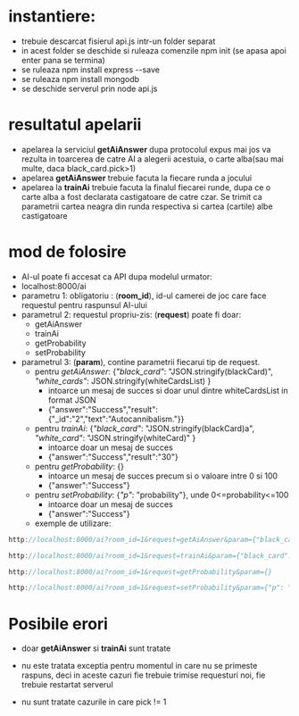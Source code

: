# instantiere:
  - trebuie descarcat fisierul api.js intr-un folder separat
  - in acest folder se deschide si ruleaza comenzile npm init (se apasa apoi enter pana se termina)
  - se ruleaza npm install express --save
  - se ruleaza npm install mongodb
  - se deschide serverul prin node api.js
# resultatul apelarii
  - apelarea la serviciul **getAiAnswer** dupa protocolul expus mai jos va rezulta in toarcerea de catre AI a alegerii acestuia, o carte alba(sau mai multe, daca black_card.pick>1)
  - apelarea **getAiAnswer** trebuie facuta la fiecare runda a jocului
  - apelarea la **trainAi** trebuie facuta la finalul fiecarei runde, dupa ce o carte alba a fost declarata castigatoare de catre czar. Se trimit ca parametrii cartea neagra din runda respectiva si cartea (cartile) albe castigatoare
# mod de folosire
  - AI-ul poate fi accesat ca API dupa modelul urmator: 
  - localhost:8000/ai
  - parametru 1: obligatoriu : (**room_id**), id-ul camerei de joc care face requestul pentru raspunsul AI-ului
  - parametrul 2: requestul propriu-zis: (**request**) poate fi doar:
    - getAiAnswer
    - trainAi
    - getProbability
    - setProbability
  - parametrul 3: (**param**), contine parametrii fiecarui tip de request.
    - pentru *getAiAnswer*: {*"black_card"*: "JSON.stringify(blackCard)", *"white_cards"*: JSON.stringify(whiteCardsList) }
      - intoarce un mesaj de succes si doar unul dintre whiteCardsList in format JSON
      - {"answer":"Success","result":{"_id":"2","text":"Autocannibalism."}}
    - pentru *trainAi*: {*"black_card"*: "JSON.stringify(blackCard)a", *"white_card"*: "JSON.stringify(whiteCard)" }
      - intoarce doar un mesaj de succes
      - {"answer":"Success","result":"30"}
    - pentru *getProbability*: {}
      - intoarce un mesaj de succes precum si o valoare intre 0 si 100
      - {"answer":"Success"}
    - pentru *setProbability*: {*"p"*: "probability"}, unde 0<=probability<=100
      - intoarce doar un mesaj de succes
      - {"answer":"Success"}
    - exemple de utilizare: 




```javascript
http://localhost:8000/ai?room_id=1&request=getAiAnswer&param={"black_card": { "_id": "1", "text": "I got 99 problems but  ain't one.", "pick": "1" },  "white_cards": [{ "_id": "1", "text":  "Man meat."},  { "_id": "2", "text": "Autocannibalism."}] }
```

```javascript
http://localhost:8000/ai?room_id=1&request=trainAi&param={"black_card": { "_id": "1", "text": "I got 99 problems but  ain't one.", "pick": "1" }, "white_card": { "_id": "1", "text":  "Man meat."}}
```

```javascript
http://localhost:8000/ai?room_id=1&request=getProbability&param={}
```

```javascript
http://localhost:8000/ai?room_id=1&request=setProbability&param={"p": "30"}
```
    
# Posibile erori

  - doar **getAiAnswer** si **trainAi** sunt tratate

  - nu este tratata exceptia pentru momentul in care nu se primeste raspuns, deci in aceste cazuri fie trebuie trimise requesturi noi, fie trebuie restartat serverul
  
  - nu sunt tratate cazurile in care pick != 1

